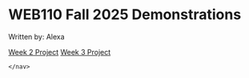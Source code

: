 <!DOCTYPE html>
<html lang="en">
  <head>
    <meta charset="UTF-8">
    <title>WEB 110 Fall 2025 Demonstrations</title>
  </head>
  <body>
    <h1>WEB110 Fall 2025 Demonstrations</h1>
    <p>Written by: Alexa</p>
    <nav>
      <a href="Week2Project/index.html">Week 2 Project</a>
      <a href="Week3Project/index.html">Week 3 Project</a>
   
    </nav>
  </body>
</html>
